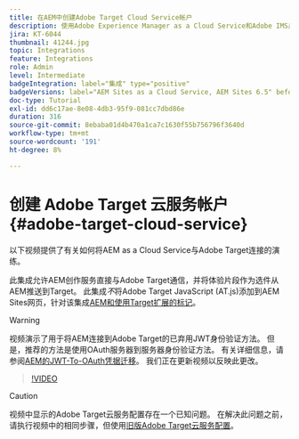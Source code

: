 ```yaml
---
title: 在AEM中创建Adobe Target Cloud Service帐户
description: 使用Adobe Experience Manager as a Cloud Service和Adobe IMS身份验证将Cloud Service与Adobe Target集成。
jira: KT-6044
thumbnail: 41244.jpg
topic: Integrations
feature: Integrations
role: Admin
level: Intermediate
badgeIntegration: label="集成" type="positive"
badgeVersions: label="AEM Sites as a Cloud Service, AEM Sites 6.5" before-title="false"
doc-type: Tutorial
exl-id: dd6c17ae-8e08-4db3-95f9-081cc7dbd86e
duration: 316
source-git-commit: 8ebaba01d4b470a1ca7c1630f55b756796f3640d
workflow-type: tm+mt
source-wordcount: '191'
ht-degree: 8%

---
```


# 创建 Adobe Target 云服务帐户 {#adobe-target-cloud-service}

以下视频提供了有关如何将AEM as a Cloud Service与Adobe Target连接的演练。

此集成允许AEM创作服务直接与Adobe Target通信，并将体验片段作为选件从AEM推送到Target。  此集成&#x200B;*不*&#x200B;将Adobe Target JavaScript (AT.js)添加到AEM Sites网页，针对该集成[AEM和使用Target扩展的标记](../experience-platform/data-collection/tags/connect-aem-tag-property-using-ims.md)。

>[!WARNING]
>
>视频演示了用于将AEM连接到Adobe Target的已弃用JWT身份验证方法。 但是，推荐的方法是使用OAuth服务器到服务器身份验证方法。 有关详细信息，请参阅[AEM的JWT-To-OAuth凭据迁移](https://experienceleague.adobe.com/zh-hans/docs/experience-manager-learn/foundation/authentication/jwt-to-oauth-migration)。 我们正在更新视频以反映此更改。


>[!VIDEO](https://video.tv.adobe.com/v/41244?quality=12&learn=on)

>[!CAUTION]
>
>视频中显示的Adobe Target云服务配置存在一个已知问题。 在解决此问题之前，请执行视频中的相同步骤，但使用[旧版Adobe Target云服务配置](https://experienceleague.adobe.com/docs/experience-manager-learn/aem-target-tutorial/aem-target-implementation/using-aem-cloud-services.html?lang=zh-Hans)。
